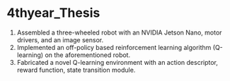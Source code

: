 # 4thyear_Thesis

1. Assembled a three-wheeled robot with an NVIDIA Jetson Nano, motor drivers, and an image sensor.
2. Implemented an off-policy based reinforcement learning algorithm (Q-learning) on the aforementioned robot. 
3. Fabricated a novel Q-learning environment with an action descriptor, reward function, state transition module. 

